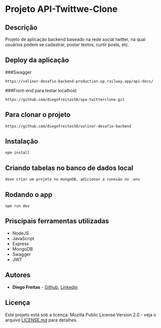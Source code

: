 # Projeto API-Twittwe-Clone

## Descrição

Projeto de aplicação backend baseado na rede social twitter, na qual usuários podem se cadastrar, postar textos, curtir posts, etc.

## Deploy da aplicação
###Swagger
```
https://valinor-desafio-backend-production.up.railway.app/api-docs/
```
###Front-end para testar localhost
```
https://github.com/diegofreitas50/spa-twitterclone.git
```

## Para clonar o projeto

```
https://github.com/diegofreitas50/valinor-desafio-backend
```

## Instalação

```
npm install
```

## Criando tabelas no banco de dados local

```
deve criar um projeto no mongoDB, adicionar a conexão no .env
```

## Rodando o app

```
npm run dev
```

## Priscipais ferramentas utilizadas

* NodeJS
* JavaScript
* Express
* MongoDB
* Swagger
* JWT


## Autores

* **Diego Freitas** - [Github](https://github.com/diegofreitas50), [Linkedin](https://www.linkedin.com/in/diegofreitas50/)


## Licença

Este projeto está sob a licença: Mozilla Public License Version 2.0 - veja o arquivo [LICENSE.md](https://github.com/diegofreitas50/Projeto3-Rick-and-Morty-API-BackEnd/blob/main/LICENSE) para detalhes.
